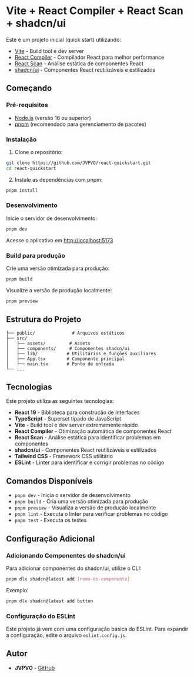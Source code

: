 # Vite + React Compiler + React Scan + shadcn/ui

Este é um projeto inicial (quick start) utilizando:

- [Vite](https://vitejs.dev/) - Build tool e dev server
- [React Compiler](https://github.com/facebook/react/tree/main/packages/react-compiler) - Compilador React para melhor performance
- [React Scan](https://github.com/aidenybai/react-scan) - Análise estática de componentes React
- [shadcn/ui](https://ui.shadcn.com/) - Componentes React reutilizáveis e estilizados

## Começando

### Pré-requisitos

- [Node.js](https://nodejs.org/) (versão 16 ou superior)
- [pnpm](https://pnpm.io/) (recomendado para gerenciamento de pacotes)

### Instalação

1. Clone o repositório:

```bash
git clone https://github.com/JVPVO/react-quickstart.git
cd react-quickstart
```

2. Instale as dependências com pnpm:

```bash
pnpm install
```

### Desenvolvimento

Inicie o servidor de desenvolvimento:

```bash
pnpm dev
```

Acesse o aplicativo em [http://localhost:5173](http://localhost:5173)

### Build para produção

Crie uma versão otimizada para produção:

```bash
pnpm build
```

Visualize a versão de produção localmente:

```bash
pnpm preview
```

## Estrutura do Projeto

```
├── public/              # Arquivos estáticos
├── src/
│   ├── assets/         # Assets
│   ├── components/     # Componentes shadcn/ui
│   ├── lib/           # Utilitários e funções auxiliares
│   ├── App.tsx        # Componente principal
│   └── main.tsx       # Ponto de entrada
└── ...
```

## Tecnologias

Este projeto utiliza as seguintes tecnologias:

- **React 19** - Biblioteca para construção de interfaces
- **TypeScript** - Superset tipado de JavaScript
- **Vite** - Build tool e dev server extremamente rápido
- **React Compiler** - Otimização automática de componentes React
- **React Scan** - Análise estática para identificar problemas em componentes
- **shadcn/ui** - Componentes React reutilizáveis e estilizados
- **Tailwind CSS** - Framework CSS utilitário
- **ESLint** - Linter para identificar e corrigir problemas no código

## Comandos Disponíveis

- `pnpm dev` - Inicia o servidor de desenvolvimento
- `pnpm build` - Cria uma versão otimizada para produção
- `pnpm preview` - Visualiza a versão de produção localmente
- `pnpm lint` - Executa o linter para verificar problemas no código
- `pnpm test` - Executa os testes

## Configuração Adicional

### Adicionando Componentes do shadcn/ui

Para adicionar componentes do shadcn/ui, utilize o CLI:

```bash
pnpm dlx shadcn@latest add [nome-do-componente]
```

Exemplo:

```bash
pnpm dlx shadcn@latest add button
```

### Configuração do ESLint

Este projeto já vem com uma configuração básica do ESLint. Para expandir a configuração, edite o arquivo `eslint.config.js`.


## Autor

- **JVPVO** - [GitHub](https://github.com/JVPVO)
